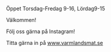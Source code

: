 Öppet Torsdag-Fredag 9-16, Lördag9-15

Välkommen!

Följ oss gärna på Instagram!

Titta gärna in på www.varmlandsmat.se

